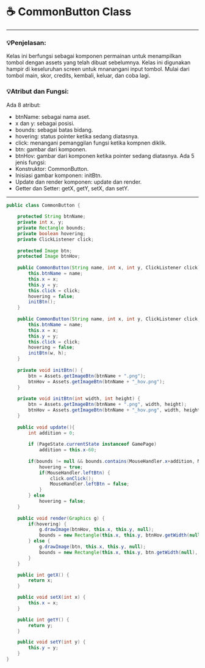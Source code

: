 # ☕️ CommonButton Class

****
### 💡Penjelasan:
Kelas ini berfungsi sebagai komponen permainan untuk menampilkan tombol dengan assets yang telah dibuat sebelumnya.
Kelas ini digunakan hampir di keseluruhan screen untuk mnanangani input tombol.
Mulai dari tombol main, skor, credits, kembali, keluar, dan coba lagi.

### 💡Atribut dan Fungsi:
Ada 8 atribut:   
- btnName: sebagai nama aset.
- x dan y: sebagai posisi.
- bounds: sebagai batas bidang.
- hovering: status pointer ketika sedang diatasnya.
- click: menangani pemanggilan fungsi ketika kompnen diklik.
- btn: gambar dari komponen.
- btnHov: gambar dari komponen ketika pointer sedang diatasnya.
Ada 5 jenis fungsi:
- Konstruktor: CommonButton.
- Inisiasi gambar komponen: initBtn.
- Update dan render komponen: update dan render.
- Getter dan Setter: getX, getY, setX, dan setY.

****

```java
public class CommonButton {
	
	protected String btnName;
	private int x, y;
	private Rectangle bounds;
	private boolean hovering;
	private ClickListener click;
	
	protected Image btn;
	protected Image btnHov;
	
	public CommonButton(String name, int x, int y, ClickListener click) {
		this.btnName = name;
		this.x = x;
		this.y = y;
		this.click = click;
		hovering = false;
		initBtn();
	}
	
	public CommonButton(String name, int x, int y, ClickListener click, int w, int h) {
		this.btnName = name;
		this.x = x;
		this.y = y;
		this.click = click;
		hovering = false;
		initBtn(w, h);
	}
	
	private void initBtn() {
		btn = Assets.getImageBtn(btnName + ".png");
		btnHov = Assets.getImageBtn(btnName + "_hov.png");
	}
	
	private void initBtn(int width, int height) {
		btn = Assets.getImageBtn(btnName + ".png", width, height);
		btnHov = Assets.getImageBtn(btnName + "_hov.png", width, height);
	}
	
	public void update(){
		int addition = 0;
		
		if (PageState.currentState instanceof GamePage)
			addition = this.x-60;
		
		if(bounds != null && bounds.contains(MouseHandler.x+addition, MouseHandler.y)) {
			hovering = true;
			if(MouseHandler.leftBtn) {
				click.onClick();
				MouseHandler.leftBtn = false;
			}	
		} else
			hovering = false;
	}
	
	public void render(Graphics g) {
		if(hovering) {
			g.drawImage(btnHov, this.x, this.y, null);
			bounds = new Rectangle(this.x, this.y, btnHov.getWidth(null), btnHov.getHeight(null));
		} else {
			g.drawImage(btn, this.x, this.y, null);
			bounds = new Rectangle(this.x, this.y, btn.getWidth(null), btn.getHeight(null));
		}
	}

	public int getX() {
		return x;
	}

	public void setX(int x) {
		this.x = x;
	}

	public int getY() {
		return y;
	}

	public void setY(int y) {
		this.y = y;
	}
}
```